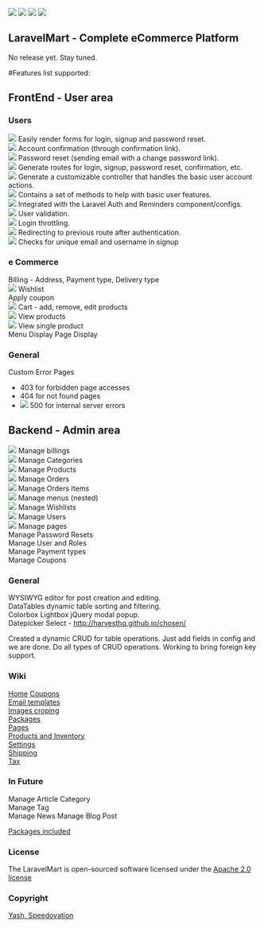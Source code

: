 [![](https://img.shields.io/badge/GitterChat-Online-brightgreen.svg?style=flat-square)](https://gitter.im/speedovation/General) [![](https://img.shields.io/badge/HipChat-Online-brightgreen.svg?style=flat-square)](https://www.hipchat.com/ggaNhaRfU) [![]( http://img.shields.io/badge/License-Apache_2.0-blue.svg?style=flat-square)]( http://opensource.org/licenses/Apache-2.0) [![](https://img.shields.io/badge/No-Release-CEC9A7.svg?style=flat-square)](http://speedovation.com)


## LaravelMart - Complete eCommerce Platform
No release yet. Stay tuned.

#Features list supported:

## FrontEnd - User area

### Users
![](http://bit.ly/1IcxtKo) Easily render forms for login, signup and password reset.  
![](http://bit.ly/1IcxtKo) Account confirmation (through confirmation link).  
![](http://bit.ly/1IcxtKo) Password reset (sending email with a change password link).  
![](http://bit.ly/1IcxtKo) Generate routes for login, signup, password reset, confirmation, etc.  
![](http://bit.ly/1IcxtKo) Generate a customizable controller that handles the basic user account actions.  
![](http://bit.ly/1IcxtKo) Contains a set of methods to help with basic user features.  
![](http://bit.ly/1IcxtKo) Integrated with the Laravel Auth and Reminders component/configs.  
![](http://bit.ly/1IcxtKo) User validation.  
![](http://bit.ly/1IcxtKo) Login throttling.  
![](http://bit.ly/1IcxtKo) Redirecting to previous route after authentication.  
![](http://bit.ly/1IcxtKo) Checks for unique email and username in signup  

### e Commerce 
Billing - Address, Payment type, Delivery type  
![](http://bit.ly/1IcxtKo) Wishlist  
Apply coupon  
![](http://bit.ly/1IcxtKo) Cart - add, remove, edit products  
![](http://bit.ly/1IcxtKo) View products  
![](http://bit.ly/1IcxtKo) View single product  
Menu Display
Page Display

### General
Custom Error Pages
 * 403 for forbidden page accesses
 * 404 for not found pages
 * ![](http://bit.ly/1IcxtKo) 500 for internal server errors

## Backend - Admin area
![](http://bit.ly/1IcxtKo) Manage billings  
![](http://bit.ly/1IcxtKo) Manage Categories  
![](http://bit.ly/1IcxtKo) Manage Products  
![](http://bit.ly/1IcxtKo) Manage Orders  
![](http://bit.ly/1IcxtKo) Manage Orders Items  
![](http://bit.ly/1IcxtKo) Manage menus (nested)  
![](http://bit.ly/1IcxtKo) Manage Wishlists  
![](http://bit.ly/1IcxtKo) Manage Users  
![](http://bit.ly/1IcxtKo) Manage pages  
Manage Password Resets  
Manage User and Roles  
Manage Payment types  
Manage Coupons  

### General
WYSIWYG editor for post creation and editing.  
DataTables dynamic table sorting and filtering.  
Colorbox Lightbox jQuery modal popup.  
Datepicker
Select - http://harvesthq.github.io/chosen/


Created a dynamic CRUD for table operations. Just add fields in config and we are done. Do all types of CRUD operations. Working to bring foreign key support.

### Wiki
[Home](https://github.com/speedovation/LaravelMart/wiki/Home)
[Coupons](https://github.com/speedovation/LaravelMart/wiki/Coupons)  
[Email templates](https://github.com/speedovation/LaravelMart/wiki/Email-templates)  
[Images croping](https://github.com/speedovation/LaravelMart/wiki/Images-croping)  
[Packages](https://github.com/speedovation/LaravelMart/wiki/Packages)  
[Pages](https://github.com/speedovation/LaravelMart/wiki/Pages)  
[Products and Inventory](https://github.com/speedovation/LaravelMart/wiki/Products-and-Inventory)  
[Settings](https://github.com/speedovation/LaravelMart/wiki/Settings)  
[Shipping](https://github.com/speedovation/LaravelMart/wiki/Shipping)  
[Tax](https://github.com/speedovation/LaravelMart/wiki/Tax)  

### In Future 
Manage Article Category  
Manage Tag  
Manage News
Manage Blog Post


[Packages included](https://github.com/speedovation/LaravelMart/wiki/Packages) 
    


### License
The LaravelMart is open-sourced software licensed under the [Apache 2.0 license](http://opensource.org/licenses/Apache-2.0)

### Copyright
[Yash, Speedovation](http://speedovation.com)
